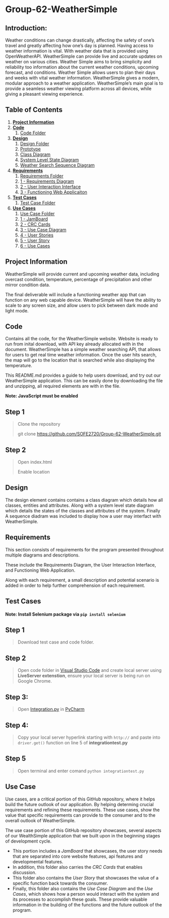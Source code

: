 # Group-62-WeatherSimple
## Introduction: 
Weather conditions can change drastically, affecting the safety of one’s travel and greatly affecting how one’s day is planned. Having access to weather information is vital. With weather data that is provided using OpenWeatherAPI. WeatherSimple can provide live and accurate updates on weather on various cities. Weather Simple aims to bring simplicity and reliability too information about the current weather conditions, upcoming forecast, and conditions. Weather Simple allows users to plan their days and weeks with vital weather information. WeatherSimple gives a modern, modular approach to a weather application. WeatherSimple’s main goal is to provide a seamless weather viewing platform across all devices, while giving a pleasant viewing experience. 

## Table of Contents 
1. [**Project Information**](#Project-Information)
2. [**Code**](#Code)
    1. [Code Folder](https://github.com/ZirakM/Weather-Simple/tree/main/Code)
3. [**Design**](#Design)
    1. [Design Folder](https://github.com/ZirakM/Weather-Simple/tree/main/Design)
    2. [Prototype](https://github.com/ZirakM/Weather-Simple/tree/main/Design/Prototype)
    3. [Class Diagram](https://github.com/ZirakM/Weather-Simple/blob/main/Design/Class%20Diagram.png)
    4. [System Level State Diagram](https://github.com/ZirakM/Weather-Simple/blob/main/Design/System%20Level%20State%20Diagram.JPG)
    5. [Weather Search Sequence Diagram](https://github.com/ZirakM/Weather-Simple/blob/main/Design/Weather%20Search%20Sequence%20Diagram.JPG)   
4. [**Requirements**](#Requirements)
    1. [Requirements Folder](https://github.com/ZirakM/Weather-Simple/tree/main/Requirements)
    2. [1 - Requirements Diagram](https://github.com/ZirakM/Weather-Simple/blob/main/Requirements/1%20-%20Requirements%20Diagram.pdf)
    3. [2 - User Interaction Interface](https://github.com/ZirakM/Weather-Simple/blob/main/Requirements/2%20-%20User%20Interaction%20Interface.pdf)
    4. [3 - Functioning Web Applicaiton](https://github.com/ZirakM/Weather-Simple/blob/main/Requirements/3%20-%20Functioning%20Web%20Application.pdf)
5. [**Test Cases**](#Test-Cases)
    1. [Test Case Folder](https://github.com/ZirakM/Weather-Simple/tree/main/Test%20Case)
6. [**Use Cases**](#Use-Cases)
    1. [Use Case Folder](https://github.com/ZirakM/Weather-Simple/tree/main/Use%20Cases)
    2. [1 - JamBoard](https://github.com/ZirakM/Weather-Simple/tree/main/Use%20Cases/1%20-%20JamBoard)
    3. [2 - CRC Cards](https://github.com/ZirakM/Weather-Simple/tree/main/Use%20Cases/2%20-%20CRC%20Cards)
    4. [3 - Use Case Diagram](https://github.com/ZirakM/Weather-Simple/blob/main/Use%20Cases/3%20-%20Use%20Case%20Diagram.pdf)
    5. [4 - User Stories](https://github.com/ZirakM/Weather-Simple/blob/main/Use%20Cases/4%20-%20User%20Stories.pdf)
    6. [5 - User Story](https://github.com/ZirakM/Weather-Simple/blob/main/Use%20Cases/5%20-%20User%20Story.pdf)
    7. [6 - Use Cases](https://github.com/ZirakM/Weather-Simple/blob/main/Use%20Cases/6%20-%20Use%20Cases.pdf)

## Project Information

WeatherSimple will provide current and upcoming weather data, including overcast condition, temperature, percentage of precipitation and other mirror condition data. 

The final deliverable will include a functioning weather app that can function on any web capable device. WeatherSimple will have the ability to scale to any screen size, and allow users to pick between dark mode and light mode.

## **Code**

Contains all the code, for the WeatherSimple website. Website is ready to run from inital download, with API key already allocated with in the document. WeatherSimple has a simple weather searching API, that allows for users to get real time weather information. Once the user hits search, the map will go to the location that is searched while also displaying the temperature. 

This README.md provides a guide to help users download, and try out our WeatherSimple application. This can be easily done by downloading the file and unzipping, all required elements are with in the file. 

**Note: JavaScript must be enabled**

## **Step 1**
>Clone the repository 
>
>git clone https://github.com/SOFE2720/Group-62-WeatherSimple.git

## **Step 2**
>Open index.html 
>
>Enable location

## **Design**

The design element contains contains a class diagram which details how all classes, entities and attributes. Along with a system level state diagram which details the states of the classes and attributes of the system. Finally A sequence diadram was included to display how a user may interfact with WeatherSimple. 

## **Requirements**

This section consists of  requirements for the program presented throughout multiple diagrams and descriptions. 

These include the Requirements Diagram, the User Interaction Interface, and Functioning Web Application. 

Along with each requirement, a small description and potential scenario is added in order to help further comprehension of each requirement. 

## **Test Cases**

#### Note: Install Selenium package via `pip install selenium`
## **Step 1**
>Download test case and code folder. 

## **Step 2**
>Open code folder in [Visual Studio Code](https://code.visualstudio.com/download) and create local server using **LiveServer extenstion**, ensure your local server is being run on   Google Chrome. 

## **Step 3:** 
>Open [Integration.py](https://github.com/SOFE2720/Group-62-WeatherSimple/blob/main/Testing%20Model/integrationtest.py) in [PyCharm](https://www.jetbrains.com/pycharm/download/#section=windows)

## **Step 4:** 
>Copy your local server hyperlink starting with `http://`  and paste into `driver.get()` function on line 5 of **integrationtest.py**

## **Step 5** 
>Open terminal and enter comand `python integrationtest.py` 


## **Use Case**

Use cases, are a critical portion of this GitHub repository, where it helps build the future outlook of our application. By helping determing crucial requirements and refining these requirements. These use cases, show the value that specific requirements can provide to the consumer and to the overall outlook of WeatherSimple.

The use case portion of this GitHub repository showcases, several aspects of our WealthSimple application that we built upon in the beginning stages of development cycle.
- This portion includes a *JamBoard* that showcases, the user story needs that are separated into core website features, api features and developmental features. 
- In addition, this folder also carries the *CRC Cards* that enables discussion. 
- This folder also contains the *User Story* that showcases the value of a specific function back towards the consumer. 
- Finally, this folder also contains the *Use Case Diagram* and the *Use Cases*, which shows how a person would interact with the system and its processes to accomplish these goals. These provide valuable information in the building of the functions and the future outlook of the program. 

